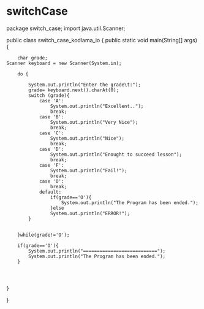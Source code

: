 # switchCase
package switch_case;
import java.util.Scanner;

public class switch_case_kodlama_io {
    public static void main(String[] args) {

        char grade;
    Scanner keyboard = new Scanner(System.in);

        do {

            System.out.println("Enter the grade\t:");
            grade= keyboard.next().charAt(0);
            switch (grade){
                case 'A':
                    System.out.println("Excellent..");
                    break;
                case 'B':
                    System.out.println("Very Nice");
                    break;
                case 'C':
                    System.out.println("Nice");
                    break;
                case 'D':
                    System.out.println("Enought to succeed lesson");
                    break;
                case 'F':
                    System.out.println("Fail!");
                    break;
                case 'O':
                    break;
                default:
                    if(grade=='O'){
                        System.out.println("The Program has been ended.");
                    }else
                    System.out.println("ERROR!");
            }


        }while(grade!='O');

        if(grade=='O'){
            System.out.println("===========================");
            System.out.println("The Program has been ended.");
        }




    }
}

